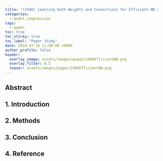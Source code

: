 ```yaml
---
title: "(1506) Learning both Weights and Connections for Efficient NN 논문 공부"
categories:
  - model_compression
tags:
  - paper
toc: true
toc_sticky: true
toc_label: "Paper Study"
date: 2024-07-16 11:00:00 +0900
author_profile: false
header:
  overlay_image: assets/images/pages/1506EfficientNN.png
  overlay_filter: 0.5 
  teaser: assets/images/pages/1506EfficientNN.png
---
```

## Abstract


## 1. Introduction


## 2. Methods


## 3. Conclusion

## 4. Reference